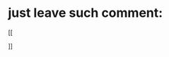 # just leave such comment:

[[
<script>
window.onload = function() {
    document.location = "/";
};
</script>
]]
